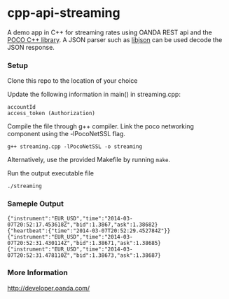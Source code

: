 cpp-api-streaming
=================

A demo app in C++ for streaming rates using OANDA REST api and the [POCO C++ library](http://pocoproject.org/download/index.html).
A JSON parser such as [libjson](http://sourceforge.net/projects/libjson/) can be used decode the JSON response.

### Setup

Clone this repo to the location of your choice

Update the following information in main() in streaming.cpp:

    accountId
    access_token (Authorization)

Compile the file through g++ compiler. Link the poco networking component using the -lPocoNetSSL flag.

`g++ streaming.cpp -lPocoNetSSL -o streaming`

Alternatively, use the provided Makefile by running `make`.

Run the output executable file

	./streaming

### Sameple Output

	{"instrument":"EUR_USD","time":"2014-03-07T20:52:17.453618Z","bid":1.3867,"ask":1.38682}
	{"heartbeat":{"time":"2014-03-07T20:52:29.452784Z"}}
	{"instrument":"EUR_USD","time":"2014-03-07T20:52:31.430114Z","bid":1.38671,"ask":1.38685}
	{"instrument":"EUR_USD","time":"2014-03-07T20:52:31.478110Z","bid":1.38673,"ask":1.38687}

### More Information

http://developer.oanda.com/
